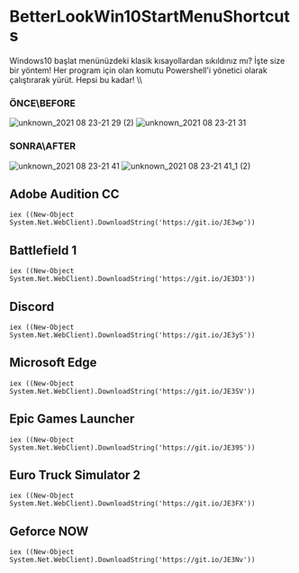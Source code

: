 # BetterLookWin10StartMenuShortcuts
Windows10 başlat menünüzdeki klasik kısayollardan sıkıldınız mı? İşte size bir yöntem! Her program için olan komutu Powershell'i yönetici olarak çalıştırarak yürüt. Hepsi bu kadar! \\\ 
### ÖNCE\BEFORE
![unknown_2021 08 23-21 29 (2)](https://user-images.githubusercontent.com/40410104/130499107-4bc161c7-3a11-4e4a-aba1-ddf85f8e1b59.png)
![unknown_2021 08 23-21 31](https://user-images.githubusercontent.com/40410104/130499305-17603895-1ada-46f5-bbc5-1b863131d11c.png)

### SONRA\AFTER
![unknown_2021 08 23-21 41](https://user-images.githubusercontent.com/40410104/130500587-9d849540-05b2-4dd2-8390-adb5ade781b9.png)
![unknown_2021 08 23-21 41_1 (2)](https://user-images.githubusercontent.com/40410104/130500602-2f067c2e-c515-44f5-ad07-7c62a0d8c240.png)


## Adobe Audition CC
`iex ((New-Object System.Net.WebClient).DownloadString('https://git.io/JE3wp'))`

## Battlefield 1
`iex ((New-Object System.Net.WebClient).DownloadString('https://git.io/JE3D3'))`

## Discord
`iex ((New-Object System.Net.WebClient).DownloadString('https://git.io/JE3yS'))`

## Microsoft Edge
`iex ((New-Object System.Net.WebClient).DownloadString('https://git.io/JE3SV'))`

## Epic Games Launcher
`iex ((New-Object System.Net.WebClient).DownloadString('https://git.io/JE39S'))`

## Euro Truck Simulator 2
`iex ((New-Object System.Net.WebClient).DownloadString('https://git.io/JE3FX'))`

## Geforce NOW
`iex ((New-Object System.Net.WebClient).DownloadString('https://git.io/JE3Nv'))`
